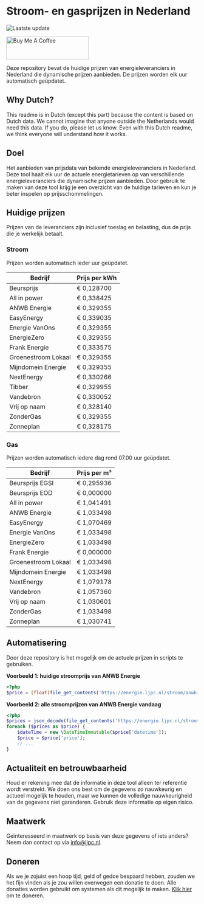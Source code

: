 # Stroom- en gasprijzen in Nederland

![Laatste update](https://img.shields.io/badge/laatste%20update-2023--10--10%2006%3A00%20CET-brightgreen)

<a href="https://www.buymeacoffee.com/Lars-" target="_blank"><img src="https://cdn.buymeacoffee.com/buttons/v2/default-orange.png" alt="Buy Me A Coffee" height="60" style="height: 60px !important;width: 217px !important;" ></a>

Deze repository bevat de huidige prijzen van energieleveranciers in Nederland die dynamische prijzen aanbieden. De prijzen worden elk uur automatisch geüpdatet.

## Why Dutch?

This readme is in Dutch (except this part) because the content is based on Dutch data. We cannot imagine that anyone outside the Netherlands would need this data. If you do, please let us know. Even with this Dutch readme, we think
everyone will understand how it works.

## Doel

Het aanbieden van prijsdata van bekende energieleveranciers in Nederland. Deze tool haalt elk uur de actuele energietarieven op van verschillende energieleveranciers die dynamische prijzen aanbieden. Door gebruik te maken van deze tool
krijg je een overzicht van de huidige tarieven en kun je beter inspelen op prijsschommelingen.

## Huidige prijzen

Prijzen van de leveranciers zijn inclusief toeslag en belasting, dus de prijs die je werkelijk betaalt.

### Stroom

Prijzen worden automatisch ieder uur geüpdatet.

 Bedrijf | Prijs per kWh 
---------|---------------
Beursprijs | € 0,128700
All in power | € 0,338425
ANWB Energie | € 0,329355
EasyEnergy | € 0,339035
Energie VanOns | € 0,329355
EnergieZero | € 0,329355
Frank Energie | € 0,333575
Groenestroom Lokaal | € 0,329355
Mijndomein Energie | € 0,329355
NextEnergy | € 0,330266
Tibber | € 0,329955
Vandebron | € 0,330052
Vrij op naam | € 0,328140
ZonderGas | € 0,329355
Zonneplan | € 0,328175


### Gas

Prijzen worden automatisch iedere dag rond 07.00 uur geüpdatet.

 Bedrijf | Prijs per m³ 
---------|--------------
Beursprijs EGSI | € 0,295936
Beursprijs EOD | € 0,000000
All in power | € 1,041491
ANWB Energie | € 1,033498
EasyEnergy | € 1,070469
Energie VanOns | € 1,033498
EnergieZero | € 1,033498
Frank Energie | € 0,000000
Groenestroom Lokaal | € 1,033498
Mijndomein Energie | € 1,033498
NextEnergy | € 1,079178
Vandebron | € 1,057360
Vrij op naam | € 1,030601
ZonderGas | € 1,033498
Zonneplan | € 1,030741


## Automatisering

Door deze repository is het mogelijk om de actuele prijzen in scripts te gebruiken.

**Voorbeeld 1: huidige stroomprijs van ANWB Energie**

```php
<?php
$price = (float)file_get_contents('https://energie.ljpc.nl/stroom/anwb-energie-nu.txt');

```

**Voorbeeld 2: alle stroomprijzen van ANWB Energie vandaag**

```php
<?php
$prices = json_decode(file_get_contents('https://energie.ljpc.nl/stroom/all-in-power-vandaag.json'),true);
foreach ($prices as $price) {
    $dateTime = new \DateTimeImmutable($price['datetime']);
    $price = $price['price'];
    // ...
}
```

## Actualiteit en betrouwbaarheid

Houd er rekening mee dat de informatie in deze tool alleen ter referentie wordt verstrekt. We doen ons best om de gegevens zo nauwkeurig en actueel mogelijk te houden, maar we kunnen de volledige nauwkeurigheid van de gegevens niet
garanderen. Gebruik deze informatie op eigen risico.

## Maatwerk

Geïnteresseerd in maatwerk op basis van deze gegevens of iets anders? Neem dan contact op
via [info@ljpc.nl](mailto:info@ljpc.nl?subject=Energie%20prijzen).

## Doneren

Als we je zojuist een hoop tijd, geld of gedoe bespaard hebben, zouden we het fijn vinden als je zou willen overwegen een
donatie te doen. Alle donaties worden gebruikt om systemen als dit mogelijk te
maken. [Klik hier](https://www.buymeacoffee.com/Lars-) om te doneren.
